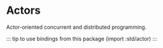 # Actors

Actor-oriented concurrent and distributed programming.

::: tip to use bindings from this package
(import :std/actor)
:::
